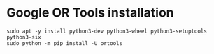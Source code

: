 # Google OR Tools installation

```
sudo apt -y install python3-dev python3-wheel python3-setuptools python3-six
sudo python -m pip install -U ortools
```
